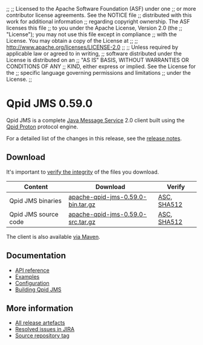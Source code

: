;;
;; Licensed to the Apache Software Foundation (ASF) under one
;; or more contributor license agreements.  See the NOTICE file
;; distributed with this work for additional information
;; regarding copyright ownership.  The ASF licenses this file
;; to you under the Apache License, Version 2.0 (the
;; "License"); you may not use this file except in compliance
;; with the License.  You may obtain a copy of the License at
;;
;;   http://www.apache.org/licenses/LICENSE-2.0
;;
;; Unless required by applicable law or agreed to in writing,
;; software distributed under the License is distributed on an
;; "AS IS" BASIS, WITHOUT WARRANTIES OR CONDITIONS OF ANY
;; KIND, either express or implied.  See the License for the
;; specific language governing permissions and limitations
;; under the License.
;;

# Qpid JMS 0.59.0

Qpid JMS is a complete [Java Message Service][jms] 2.0 client built
using the [Qpid Proton]({{site_url}}/proton/index.html) protocol engine.

For a detailed list of the changes in this release, see the [release
notes](release-notes.html).

[jms]: http://en.wikipedia.org/wiki/Java_Message_Service

## Download

It's important to [verify the
integrity]({{site_url}}/download.html#verify-what-you-download) of the
files you download.

| Content | Download | Verify |
|---------|----------|--------|
| Qpid JMS binaries | [apache-qpid-jms-0.59.0-bin.tar.gz](https://archive.apache.org/dist/qpid/jms/0.59.0/apache-qpid-jms-0.59.0-bin.tar.gz) | [ASC](https://archive.apache.org/dist/qpid/jms/0.59.0/apache-qpid-jms-0.59.0-bin.tar.gz.asc), [SHA512](https://archive.apache.org/dist/qpid/jms/0.59.0/apache-qpid-jms-0.59.0-bin.tar.gz.sha512) |
| Qpid JMS source code | [apache-qpid-jms-0.59.0-src.tar.gz](https://archive.apache.org/dist/qpid/jms/0.59.0/apache-qpid-jms-0.59.0-src.tar.gz) | [ASC](https://archive.apache.org/dist/qpid/jms/0.59.0/apache-qpid-jms-0.59.0-src.tar.gz.asc), [SHA512](https://archive.apache.org/dist/qpid/jms/0.59.0/apache-qpid-jms-0.59.0-src.tar.gz.sha512) |

The client is also available [via Maven]({{site_url}}/maven.html).

## Documentation


<div class="two-column" markdown="1">

 - [API reference](http://docs.oracle.com/javaee/7/api/javax/jms/package-summary.html)
 - [Examples](https://github.com/apache/qpid-jms/tree/0.59.0/qpid-jms-examples)
 - [Configuration](docs/index.html)
 - [Building Qpid JMS](building.html)

</div>


## More information

 - [All release artefacts](https://archive.apache.org/dist/qpid/jms/0.59.0)
 - [Resolved issues in JIRA](https://issues.apache.org/jira/issues/?jql=project+%3D+QPIDJMS+AND+fixVersion+%3D+%270.59.0%27+AND+resolution+%3D+%27fixed%27+ORDER+BY+priority+DESC)
 - [Source repository tag](https://gitbox.apache.org/repos/asf/qpid-jms.git/tree/refs/tags/0.59.0)

<script type="text/javascript">
  _deferredFunctions.push(function() {
      if ("0.59.0" === "{{current_jms_release}}") || "0.59.0" === "{{other_jms_release}}") {
          _modifyCurrentReleaseLinks();
      }
  });
</script>